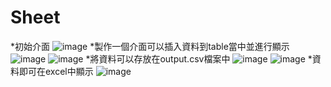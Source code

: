 # Sheet
*初始介面
![image](https://user-images.githubusercontent.com/72426597/177051217-599a95da-f7a6-4762-86b4-9bf6efd16b50.png)
*製作一個介面可以插入資料到table當中並進行顯示
![image](https://user-images.githubusercontent.com/72426597/177051237-80d6bf23-63be-4f6d-81ed-1e4a63a3471e.png)
![image](https://user-images.githubusercontent.com/72426597/177051254-8a903548-d243-4e2f-b38a-a50c3690676c.png)
*將資料可以存放在output.csv檔案中
![image](https://user-images.githubusercontent.com/72426597/177051279-cf3f2f7c-c624-4bc8-b6b9-1e9c3e0a1833.png)
![image](https://user-images.githubusercontent.com/72426597/177051290-a3a267aa-9e71-45ca-9da1-2958819a99ae.png)
*資料即可在excel中顯示
![image](https://user-images.githubusercontent.com/72426597/177051320-da924ee0-7abe-4d24-bf75-30076f0c647d.png)
